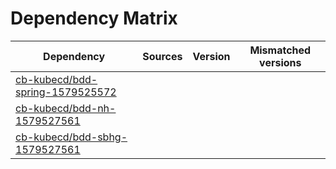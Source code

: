 # Dependency Matrix

Dependency | Sources | Version | Mismatched versions
---------- | ------- | ------- | -------------------
[cb-kubecd/bdd-spring-1579525572](https://github.com/cb-kubecd/bdd-spring-1579525572.git) |  | []() | 
[cb-kubecd/bdd-nh-1579527561](https://github.com/cb-kubecd/bdd-nh-1579527561.git) |  | []() | 
[cb-kubecd/bdd-sbhg-1579527561](https://github.com/cb-kubecd/bdd-sbhg-1579527561.git) |  | []() | 
